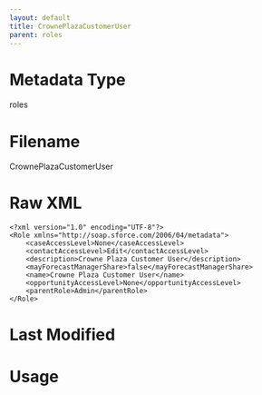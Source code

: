 ```yaml
---
layout: default
title: CrownePlazaCustomerUser
parent: roles
---
```

# Metadata Type
roles


# Filename 
CrownePlazaCustomerUser


# Raw XML
```
<?xml version="1.0" encoding="UTF-8"?>
<Role xmlns="http://soap.sforce.com/2006/04/metadata">
    <caseAccessLevel>None</caseAccessLevel>
    <contactAccessLevel>Edit</contactAccessLevel>
    <description>Crowne Plaza Customer User</description>
    <mayForecastManagerShare>false</mayForecastManagerShare>
    <name>Crowne Plaza Customer User</name>
    <opportunityAccessLevel>None</opportunityAccessLevel>
    <parentRole>Admin</parentRole>
</Role>
```


# Last Modified


# Usage
